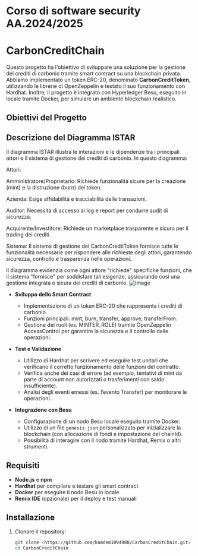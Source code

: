 
# Corso di software security AA.2024/2025
# CarbonCreditChain

Questo progetto ha l'obiettivo di sviluppare una soluzione per la gestione dei crediti di carbonio tramite smart contract su una blockchain privata. Abbiamo implementato un token ERC-20, denominato **CarbonCreditToken**, utilizzando le librerie di OpenZeppelin e testato il suo funzionamento con Hardhat. Inoltre, il progetto è integrato con Hyperledger Besu, eseguito in locale tramite Docker, per simulare un ambiente blockchain realistico.

## Obiettivi del Progetto
## Descrizione del Diagramma ISTAR
Il diagramma ISTAR illustra le interazioni e le dipendenze tra i principali attori e il sistema di gestione dei crediti di carbonio. In questo diagramma:

Attori:

Amministratore/Proprietario: Richiede funzionalità sicure per la creazione (mint) e la distruzione (burn) dei token.

Azienda: Esige affidabilità e tracciabilità delle transazioni.

Auditor: Necessita di accesso ai log e report per condurre audit di sicurezza.

Acquirente/Investitore: Richiede un marketplace trasparente e sicuro per il trading dei crediti.

Sistema:
Il sistema di gestione dei CarbonCreditToken fornisce tutte le funzionalità necessarie per rispondere alle richieste degli attori, garantendo sicurezza, controllo e trasparenza nelle operazioni.

Il diagramma evidenzia come ogni attore "richiede" specifiche funzioni, che il sistema "fornisce" per soddisfare tali esigenze, assicurando così una gestione integrata e sicura dei crediti di carbonio.
![image](https://github.com/user-attachments/assets/44691e1f-a928-4c80-ab32-40fad6954c30)

- **Sviluppo dello Smart Contract**
  - Implementazione di un token ERC-20 che rappresenta i crediti di carbonio.
  - Funzioni principali: mint, burn, transfer, approve, transferFrom.
  - Gestione dei ruoli (es. MINTER_ROLE) tramite OpenZeppelin AccessControl per garantire la sicurezza e il controllo delle operazioni.

- **Test e Validazione**
  - Utilizzo di Hardhat per scrivere ed eseguire test unitari che verificano il corretto funzionamento delle funzioni del contratto.
  - Verifica anche dei casi di errore (ad esempio, tentativi di mint da parte di account non autorizzati o trasferimenti con saldo insufficiente).
  - Analisi degli eventi emessi (es. l’evento Transfer) per monitorare le operazioni.

- **Integrazione con Besu**
  - Configurazione di un nodo Besu locale eseguito tramite Docker.
  - Utilizzo di un file `genesis.json` personalizzato per inizializzare la blockchain (con allocazione di fondi e impostazione del chainId).
  - Possibilità di interagire con il nodo tramite Hardhat, Remix o altri strumenti.

## Requisiti

- **Node.js** e **npm**
- **Hardhat** per compilare e testare gli smart contract
- **Docker** per eseguire il nodo Besu in locale
- **Remix IDE** (opzionale) per il deploy e test manuali

## Installazione

1. Clonare il repository:
   ```bash
   git clone <https://github.com/kamdem1094988/CarbonCreditChain.git>
   cd CarbonCreditChain

